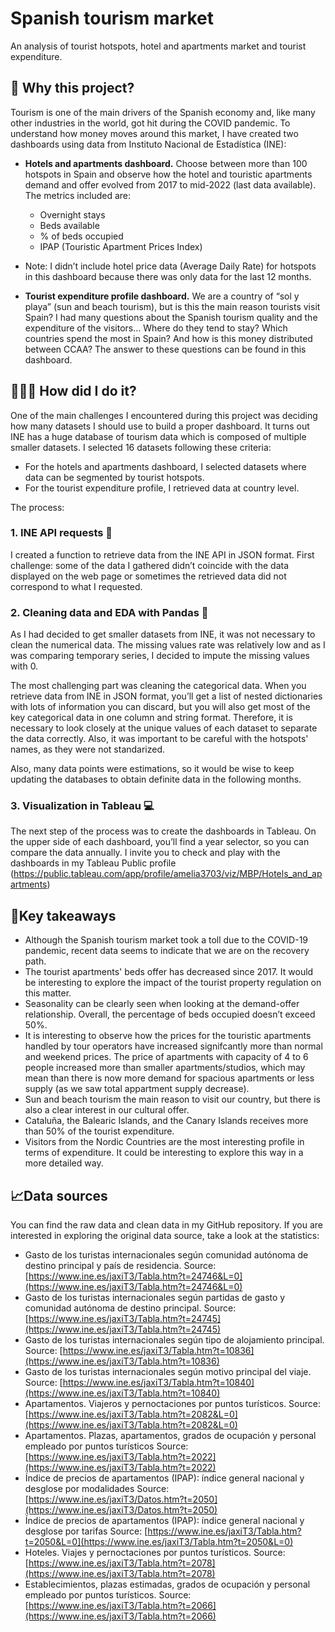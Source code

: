 # Spanish tourism market

An analysis of tourist hotspots, hotel and apartments market and tourist expenditure.

## 📌 Why this project?

Tourism is one of the main drivers of the Spanish economy and, like many other industries in the world, got hit during the COVID pandemic. To understand how money moves around this market, I have created two dashboards using data from Instituto Nacional de Estadística (INE):

- **Hotels and apartments dashboard.** Choose between more than 100 hotspots in Spain and observe how the hotel and touristic apartments demand and offer evolved from 2017 to mid-2022 (last data available). The metrics included are:
    - Overnight stays
    - Beds available
    - % of beds occupied
    - IPAP (Touristic Apartment Prices Index)
- Note: I didn’t include hotel price data (Average Daily Rate) for hotspots in this dashboard because there was only data for the last 12 months.

- **Tourist expenditure profile dashboard.** We are a country of “sol y playa” (sun and beach tourism), but is this the main reason tourists visit Spain? I had many questions about the Spanish tourism quality and the expenditure of the visitors… Where do they tend to stay? Which countries spend the most in Spain? And how is this money distributed between CCAA? The answer to these questions can be found in this dashboard.

## 👩🏼‍💻 How did I do it?

One of the main challenges I encountered during this project was deciding how many datasets I should use to build a proper dashboard. It turns out INE has a huge database of tourism data which is composed of multiple smaller datasets. I selected 16 datasets following these criteria:

- For the hotels and apartments dashboard, I selected datasets where data can be segmented by tourist hotspots.
- For the tourist expenditure profile, I retrieved data at country level.

The process:

### 1. INE API requests 📝

I created a function to retrieve data from the INE API in JSON format. First challenge: some of the data I gathered didn’t coincide with the data displayed on the web page or sometimes the retrieved data did not correspond to what I requested.

### 2. Cleaning data and EDA with Pandas 🔎

As I had decided to get smaller datasets from INE, it was not necessary to clean the numerical data. The missing values rate was relatively low and as I was comparing temporary series, I decided to impute the missing values with 0.

The most challenging part was cleaning the categorical data. When you retrieve data from INE in JSON format, you’ll get a list of nested dictionaries with lots of information you can discard, but you will also get most of the key categorical data in one column and string format. Therefore, it is necessary to look closely at the unique values of each dataset to separate the data correctly. Also, it was important to be careful with the hotspots' names, as they were not standarized.

Also, many data points were estimations, so it would be wise to keep updating the databases to obtain definite data in the following months.

### 3. **Visualization in Tableau 💻**

The next step of the process was to create the dashboards in Tableau. On the upper side of each dashboard, you’ll find a year selector, so you can compare the data annually. I invite you to check and play with the dashboards in my Tableau Public profile (https://public.tableau.com/app/profile/amelia3703/viz/MBP/Hotels_and_apartments)

## 🚀Key takeaways

- Although the Spanish tourism market took a toll due to the COVID-19 pandemic, recent data seems to indicate that we are on the recovery path.
- The tourist apartments' beds offer has decreased since 2017. It would be interesting to explore the impact of the tourist property regulation on this matter.
- Seasonality can be clearly seen when looking at the demand-offer relationship. Overall, the percentage of beds occupied doesn’t exceed 50%.
- It is interesting to observe how the prices for the touristic apartments handled by tour operators have increased signifcantly more than normal and weekend prices. The price of apartments with capacity of 4 to 6 people increased more than smaller apartments/studios, which may mean than there is now more demand for spacious apartments or less supply (as we saw total appartment supply decrease).
- Sun and beach tourism the main reason to visit our country, but there is also a clear interest in our cultural offer.
- Cataluña, the Balearic Islands, and the Canary Islands receives more than 50% of the tourist expenditure.
- Visitors from the Nordic Countries are the most interesting profile in terms of expenditure. It could be interesting to explore this way in a more detailed way.

## 📈Data sources

You can find the raw data and clean data in my GitHub repository. If you are interested in exploring the original data source, take a look at the statistics:

- Gasto de los turistas internacionales según comunidad autónoma de destino principal y país de residencia. Source: [https://www.ine.es/jaxiT3/Tabla.htm?t=24746&L=0](https://www.ine.es/jaxiT3/Tabla.htm?t=24746&L=0)
- Gasto de los turistas internacionales según partidas de gasto y comunidad autónoma de destino principal. Source: [https://www.ine.es/jaxiT3/Tabla.htm?t=24745](https://www.ine.es/jaxiT3/Tabla.htm?t=24745)
- Gasto de los turistas internacionales según tipo de alojamiento principal. Source: [https://www.ine.es/jaxiT3/Tabla.htm?t=10836](https://www.ine.es/jaxiT3/Tabla.htm?t=10836)
- Gasto de los turistas internacionales según motivo principal del viaje. Source: [https://www.ine.es/jaxiT3/Tabla.htm?t=10840](https://www.ine.es/jaxiT3/Tabla.htm?t=10840)
- Apartamentos. Viajeros y pernoctaciones por puntos turísticos. Source: [https://www.ine.es/jaxiT3/Tabla.htm?t=2082&L=0](https://www.ine.es/jaxiT3/Tabla.htm?t=2082&L=0)
- Apartamentos. Plazas, apartamentos, grados de ocupación y personal empleado por puntos turísticos
Source: [https://www.ine.es/jaxiT3/Tabla.htm?t=2022](https://www.ine.es/jaxiT3/Tabla.htm?t=2022)
- Índice de precios de apartamentos (IPAP): índice general nacional y desglose por modalidades
Source: [https://www.ine.es/jaxiT3/Datos.htm?t=2050](https://www.ine.es/jaxiT3/Datos.htm?t=2050)
- Índice de precios de apartamentos (IPAP): índice general nacional y desglose por tarifas
Source: [https://www.ine.es/jaxiT3/Tabla.htm?t=2050&L=0](https://www.ine.es/jaxiT3/Tabla.htm?t=2050&L=0)
- Hoteles. Viajes y pernoctaciones por puntos turísticos. Source: [https://www.ine.es/jaxiT3/Tabla.htm?t=2078](https://www.ine.es/jaxiT3/Tabla.htm?t=2078)
- Establecimientos, plazas estimadas, grados de ocupación y personal empleado por puntos turísticos. Source: [https://www.ine.es/jaxiT3/Tabla.htm?t=2066](https://www.ine.es/jaxiT3/Tabla.htm?t=2066)
